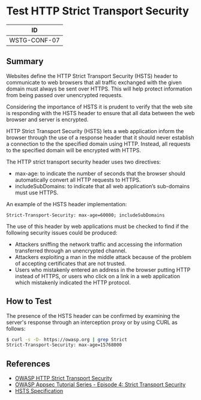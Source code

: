 # Test HTTP Strict Transport Security

|ID          |
|------------|
|WSTG-CONF-07|

## Summary

Websites define the HTTP Strict Transport Security (HSTS) header to communicate to web browsers that all traffic exchanged with the given domain must always be sent over HTTPS. This will help protect information from being passed over unencrypted requests.

Considering the importance of HSTS it is prudent to verify that the web site is responding with the HSTS header to ensure that all data between the web browser and server is encrypted.

HTTP Strict Transport Security (HSTS) lets a web application inform the browser through the use of a response header that it should never establish a connection to the the specified domain using HTTP. Instead, all requests to the specified domain will be encrypted with HTTPS. 

The HTTP strict transport security header uses two directives:

- max-age: to indicate the number of seconds that the browser should automatically convert all HTTP requests to HTTPS.
- includeSubDomains: to indicate that all web application’s sub-domains must use HTTPS.

An example of the HSTS header implementation:

`Strict-Transport-Security: max-age=60000; includeSubDomains`

The use of this header by web applications must be checked to find if the following security issues could be produced:

- Attackers sniffing the network traffic and accessing the information transferred through an unencrypted channel.
- Attackers exploiting a man in the middle attack because of the problem of accepting certificates that are not trusted.
- Users who mistakenly entered an address in the browser putting HTTP instead of HTTPS, or users who click on a link in a web application which mistakenly indicated the HTTP protocol.

## How to Test

The presence of the HSTS header can be confirmed by examining the server's response through an interception proxy or by using CURL as follows:


```bash
$ curl -s -D- https://owasp.org | grep Strict
Strict-Transport-Security: max-age=15768000
```

## References

- [OWASP HTTP Strict Transport Security](https://cheatsheetseries.owasp.org/cheatsheets/HTTP_Strict_Transport_Security_Cheat_Sheet.html)
- [OWASP Appsec Tutorial Series - Episode 4: Strict Transport Security](https://www.youtube.com/watch?v=zEV3HOuM_Vw)
- [HSTS Specification](https://tools.ietf.org/html/rfc6797)
